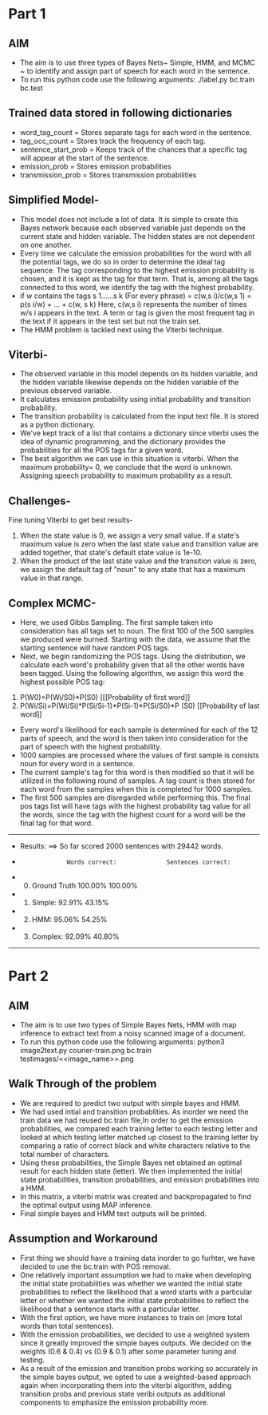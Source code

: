 # Part 1

## AIM
- The aim is to use three types of Bayes Nets~ Simple, HMM, and MCMC ~ to identify and assign part of speech for each word in the sentence. 
- To run this python code use the following arguments: ./label.py bc.train bc.test

## Trained data stored in following dictionaries
- word_tag_count = Stores separate tags for each word in the sentence.
- tag_occ_count = Stores track the frequency of each tag.
- sentence_start_prob = Keeps track of the chances that a specific tag will appear at the start of the sentence.
- emission_prob = Stores emission probabilities
- transmission_prob = Stores transmission probabilities

## Simplified Model- 
- This model does not include a lot of data. It is simple to create this Bayes network because each observed variable just depends on the current state and hidden variable. The hidden states are not dependent on one another.
- Every time we calculate the emission probabilities for the word with all the potential tags, we do so in order to determine the ideal tag sequence. The tag corresponding to the highest emission probability is chosen, and it is kept as the tag for that term. That is, among all the tags connected to this word, we identify the tag with the highest probability.
- if w contains the tags s 1......s k (For every phrase) = c(w,s i)/c(w,s 1) = p(s i/w) + ... + c(w, s k)
Here, c(w,s i) represents the number of times w/s i appears in the text.
A term or tag is given the most frequent tag in the text if it appears in the test set but not the train set.
- The HMM problem is tackled next using the Viterbi technique.

## Viterbi- 
- The observed variable in this model depends on its hidden variable, and the hidden variable likewise depends on the hidden variable of the previous observed variable. 
- It calculates emission probability using initial probability and transition probability.
- The transition probability is calculated from the input text file. It is stored as a python dictionary. 
- We've kept track of a list that contains a dictionary since viterbi uses the idea of dynamic programming, and the dictionary provides the probabilities for all the POS tags for a given word.
- The best algorithm we can use in this situation is viterbi. When the maximum probability= 0, we conclude that the word is unknown. Assigning speech probability to maximum probability as a result.

## Challenges- 
Fine tuning Viterbi to get best results-
1. When the state value is 0, we assign a very small value. If a state's maximum value is zero when the last state value and transition value are added together, that state's default state value is 1e-10.
2. When the product of the last state value and the transition value is zero, we assign the default tag of "noun" to any state that has a maximum value in that range.

## Complex MCMC- 
- Here, we used Gibbs Sampling. The first sample taken into consideration has all tags set to noun. The first 100 of the 500 samples we produced were burned. Starting with the data, we assume that the starting sentence will have random POS tags. 
- Next, we begin randomizing the POS tags. Using the distribution, we calculate each word's probability given that all the other words have been tagged. Using the following algorithm, we assign this word the highest possible POS tag:

 1. P(W0)=P(Wi/S0)*P(S0) [[[Probability of first word]]
 2. P(Wi/Si)=P(Wi/Si)*P(Si/Si-1)*P(Si-1)*P(Si/S0)*P (S0) [[Probability of last word]]
 
- Every word's likelihood for each sample is determined for each of the 12 parts of speech, and the word is then taken into consideration for the part of speech with the highest probability. 
- 1000 samples are processed where the values of first sample is consists noun for every word in a sentence. 
- The current sample's tag for this word is then modified so that it will be utilized in the following round of samples. A tag count is then stored for each word from the samples when this is completed for 1000 samples.
- The first 500 samples are disregarded while performing this. The final pos tags list will have tags with the highest probability tag value for all the words, since the tag with the highest count for a word will be the final tag for that word.

------------ 
-  Results: ==> So far scored 2000 sentences with 29442 words. 
-                  Words correct:              Sentences correct:                
- 0. Ground Truth            100.00%                     100.00% 
- 1. Simple:                  92.91%                      43.15%
- 2. HMM:                     95.06%                      54.25%
- 3. Complex:                 92.09%                      40.80%
-------------


# Part 2

## AIM
- The aim is to use two types of Simple Bayes Nets, HMM with map inference to extract text from a noisy scanned image of a document. 
- To run this python code use the following arguments: python3 image2text.py courier-train.png bc.train testimages/<<image_name>>.png
## Walk Through of the problem
- We are required to predict two output with simple bayes and HMM. 
- We had used intial and transition probablities. As inorder we need the train data we had reused bc.train file,In order to get the emission probabilities, we compared each training letter to each testing letter and looked at which testing letter matched up closest to the training letter by comparing a ratio of correct black and white characters relative to the total number of characters.
- Using these probabilities, the Simple Bayes net obtained an optimal result for each hidden state (letter). We then implemented the initial state probabilities, transition probabilities, and emission probabilities into a HMM.
- In this matrix, a viterbi matrix was created and backpropagated to find the optimal output using MAP inference.
- Final simple bayes and HMM text outputs will be printed.
## Assumption and Workaround
- First thing we should have a training data inorder to go furhter, we have decided to use the bc.train with POS removal.
- One relatively important assumption we had to make when developing the initial state probabilities was whether we wanted the initial state probabilities to reflect the likelihood that a word starts with a particular letter or whether we wanted the initial state probabilities to reflect the likelihood that a sentence starts with a particular letter. 
- With the first option, we have more instances to train on (more total words than total sentences).
- With the emission probabilities, we decided to use a weighted system since it greatly improved the simple bayes outputs. We decided on the weights (0.6 & 0.4) vs (0.9 & 0.1) after some parameter tuning and testing. 
-  As a result of the emission and transition probs working so accurately in the simple bayes output, we opted to use a weighted-based approach again when incorporating them into the viterbi algorithm, adding transition probs and previous state veribi outputs as additional components to emphasize the emission probability more.

